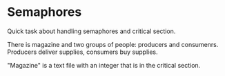 # Semaphores

Quick task about handling semaphores and critical section.

There is magazine and two groups of people: producers and consumenrs.
Producers deliver supplies, consumers buy supplies.

"Magazine" is a text file with an integer that is in the critical section.
